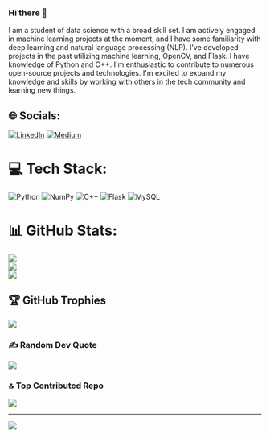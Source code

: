 ### Hi there 👋

<!--
**HarshitaBhatia27/HarshitaBhatia27** is a ✨ _special_ ✨ repository because its `README.md` (this file) appears on your GitHub profile.

Here are some ideas to get you started:

- 🔭 I’m currently working on machine learning, deep learning, flask and nlp.
- 🌱 I’m currently learning ...
- 👯 I’m looking to collaborate on ...
- 🤔 I’m looking for help with ...
- 💬 Ask me about ...
- 📫 How to reach me: ...
- 😄 Pronouns: ...
- ⚡ Fun fact: ...
-->

I am a student of data science with a broad skill set. I am actively engaged in machine learning projects at the moment, and I have some familiarity with deep learning and natural language processing (NLP). I've developed projects in the past utilizing machine learning, OpenCV, and Flask. I have knowledge of Python and C++. I'm enthusiastic to contribute to numerous open-source projects and technologies. I'm excited to expand my knowledge and skills by working with others in the tech community and learning new things.


## 🌐 Socials:
[![LinkedIn](https://img.shields.io/badge/LinkedIn-%230077B5.svg?logo=linkedin&logoColor=white)](https://linkedin.com/in/https://www.linkedin.com/in/harshita-bhatia-084b611ba/) [![Medium](https://img.shields.io/badge/Medium-12100E?logo=medium&logoColor=white)](https://medium.com/@https://medium.com/@harshitaaaa.b27) 

# 💻 Tech Stack:
![Python](https://img.shields.io/badge/python-3670A0?style=for-the-badge&logo=python&logoColor=ffdd54) ![NumPy](https://img.shields.io/badge/numpy-%23013243.svg?style=for-the-badge&logo=numpy&logoColor=white) ![C++](https://img.shields.io/badge/c++-%2300599C.svg?style=for-the-badge&logo=c%2B%2B&logoColor=white) ![Flask](https://img.shields.io/badge/flask-%23000.svg?style=for-the-badge&logo=flask&logoColor=white) ![MySQL](https://img.shields.io/badge/mysql-%2300f.svg?style=for-the-badge&logo=mysql&logoColor=white)
# 📊 GitHub Stats:
![](https://github-readme-stats.vercel.app/api?username=HarshitaBhatia27&theme=blue-green&hide_border=false&include_all_commits=true&count_private=true)<br/>
![](https://github-readme-streak-stats.herokuapp.com/?user=HarshitaBhatia27&theme=blue-green&hide_border=false)<br/>
![](https://github-readme-stats.vercel.app/api/top-langs/?username=HarshitaBhatia27&theme=blue-green&hide_border=false&include_all_commits=true&count_private=true&layout=compact)

## 🏆 GitHub Trophies
![](https://github-profile-trophy.vercel.app/?username=HarshitaBhatia27&theme=radical&no-frame=false&no-bg=true&margin-w=4)

### ✍️ Random Dev Quote
![](https://quotes-github-readme.vercel.app/api?type=horizontal&theme=radical)

### 🔝 Top Contributed Repo
![](https://github-contributor-stats.vercel.app/api?username=HarshitaBhatia27&limit=5&theme=monokai&combine_all_yearly_contributions=true)

---
[![](https://visitcount.itsvg.in/api?id=HarshitaBhatia27&icon=0&color=0)](https://visitcount.itsvg.in)

<!-- Proudly created with GPRM ( https://gprm.itsvg.in ) -->
